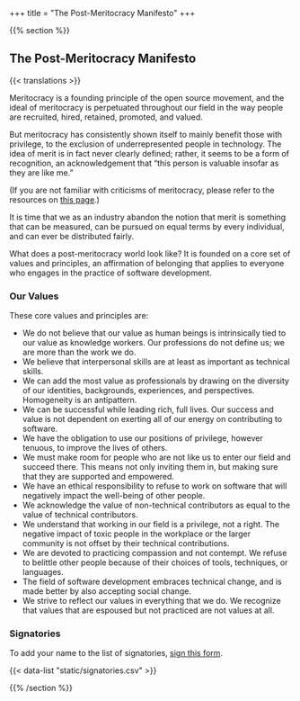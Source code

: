 +++
title = "The Post-Meritocracy Manifesto"
+++

{{% section %}}

## The Post-Meritocracy Manifesto

{{< translations >}}

Meritocracy is a founding principle of the open source movement, and the ideal of meritocracy is perpetuated throughout our field in the way people are recruited, hired, retained, promoted, and valued.

But meritocracy has consistently shown itself to mainly benefit those with privilege, to the exclusion of underrepresented people in technology. The idea of merit is in fact never clearly defined; rather, it seems to be a form of recognition, an acknowledgement that “this person is valuable insofar as they are like me.”

(If you are not familiar with criticisms of meritocracy, please refer to the resources on <a href="/meritocracy/">this page</a>.)

It is time that we as an industry abandon the notion that merit is something that can be measured, can be pursued on equal terms by every individual, and can ever be distributed fairly.

What does a post-meritocracy world look like? It is founded on a core set of values and principles, an affirmation of belonging that applies to everyone who engages in the practice of software development.

### Our Values

These core values and principles are:

* We do not believe that our value as human beings is intrinsically tied to our value as knowledge workers. Our professions do not define us; we are more than the work we do.
* We believe that interpersonal skills are at least as important as technical skills.
* We can add the most value as professionals by drawing on the diversity of our identities, backgrounds, experiences, and perspectives. Homogeneity is an antipattern.
* We can be successful while leading rich, full lives. Our success and value is not dependent on exerting all of our energy on contributing to software.
* We have the obligation to use our positions of privilege, however tenuous, to improve the lives of others.
* We must make room for people who are not like us to enter our field and succeed there. This means not only inviting them in, but making sure that they are supported and empowered.
* We have an ethical responsibility to refuse to work on software that will negatively impact the well-being of other people.
* We acknowledge the value of non-technical contributors as equal to the value of technical contributors.
* We understand that working in our field is a privilege, not a right. The negative impact of toxic people in the workplace or the larger community is not offset by their technical contributions.
* We are devoted to practicing compassion and not contempt. We refuse to belittle other people because of their choices of tools, techniques, or languages.
* The field of software development embraces technical change, and is made better by also accepting social change.
* We strive to reflect our values in everything that we do. We recognize that values that are espoused but not practiced are not values at all.

### Signatories

<p class="callout">
  To add your name to the list of signatories, <a href="https://goo.gl/forms/9JT45K1iuKcBSPFj2">sign this form</a>.
</p>

{{< data-list "static/signatories.csv" >}}

{{% /section %}}
